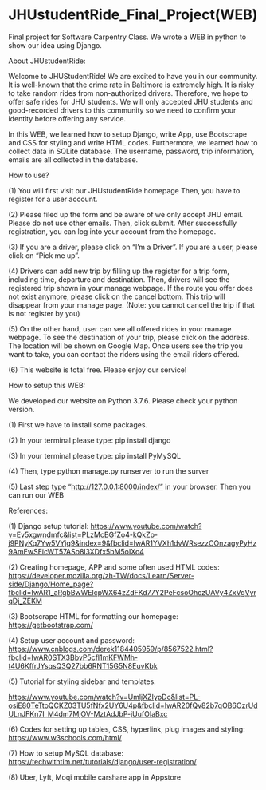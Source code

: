 
# JHUstudentRide_Final_Project(WEB)
Final project for Software Carpentry Class. We wrote a WEB in python to show our idea using Django.

About JHUstudentRide:

Welcome to JHUStudentRide! We are excited to have you in our community. It is well-known that the crime rate in Baltimore is extremely high. It is risky to take random rides from non-authorized drivers. Therefore, we hope to offer safe rides for JHU students. We will only accepted JHU students and good-recorded drivers to this community so we need to confirm your identity before offering any service.

In this WEB,   we learned how to setup Django, write App, use	Bootscrape and CSS for styling and write HTML codes. Furthermore, we learned how to collect data in SQLite database. The username, password, trip information, emails are all collected in the database.

How to use?

(1)	You will first visit our JHUstudentRide homepage Then, you have to register for a user account.

(2)	Please filed up the form and be aware of we only accept JHU email. Please do not use other emails. Then, click submit.   After successfully registration, you can log into your account from the homepage.

(3)	If you are a driver, please click on “I’m a Driver”. If you are a user, please click on “Pick me up”.

(4)	Drivers can add new trip by filling up the register for a trip form, including time, departure and destination. Then, drivers will see the registered trip shown in your manage webpage. If the route you offer does not exist anymore, please click on the cancel bottom. This trip will disappear from your manage page. (Note: you cannot cancel the trip if that is not register by you)

(5)	On the other hand, user can see all offered rides in your manage webpage. To see the destination of your trip, please click on the address. The location will be shown on Google Map. Once users see the trip you want to take, you can contact the riders using the email riders offered.

(6)	This website is total free. Please enjoy our service!

How to setup this WEB:

We developed our website on Python 3.7.6. Please check your python version.

(1) First we have to install some packages.

(2) In your terminal please type: pip install django

(3) In your terminal please type: pip install PyMySQL

(4) Then, type python manage.py runserver to run the surver

(5) Last step type “http://127.0.0.1:8000/index/”  in your browser. Then you can run our WEB

References:

(1)	Django setup tutorial:
https://www.youtube.com/watch?v=Ev5xgwndmfc&list=PLzMcBGfZo4-kQkZp-j9PNyKq7Yw5VYjq9&index=9&fbclid=IwAR1YVXh1dvWRsezzCOnzagyPyHz9AmEwSEicWT57ASo8l3XDfx5bM5oIXo4

(2)	Creating homepage, APP and some often used HTML codes:
https://developer.mozilla.org/zh-TW/docs/Learn/Server-side/Django/Home_page?fbclid=IwAR1_aRgbBwWElcpWX64zZdFKd77Y2PeFcsoOhczUAVy4ZxVgVyrqDj_ZEKM

(3)	Bootscrape HTML for formatting our homepage:
https://getbootstrap.com/

(4)	Setup user account and password: https://www.cnblogs.com/derek1184405959/p/8567522.html?fbclid=IwAR0STX3BbvP5cfl1mKFWMh-t4U6KffrJYsqsQ3Q27bb6RNT15G5N8EuvKbk

(5)	Tutorial for styling sidebar and templates:

https://www.youtube.com/watch?v=UmljXZIypDc&list=PL-osiE80TeTtoQCKZ03TU5fNfx2UY6U4p&fbclid=IwAR20fQv82b7qOB6OzrUdULnJFKn7I_M4dm7MjOV-MztAdJbP-jUufOIaBxc

(6)	Codes for setting up tables, CSS, hyperlink, plug images and styling:
https://www.w3schools.com/html/

(7)	How to setup MySQL database:
https://techwithtim.net/tutorials/django/user-registration/

(8)	Uber, Lyft, Moqi mobile carshare app in Appstore
